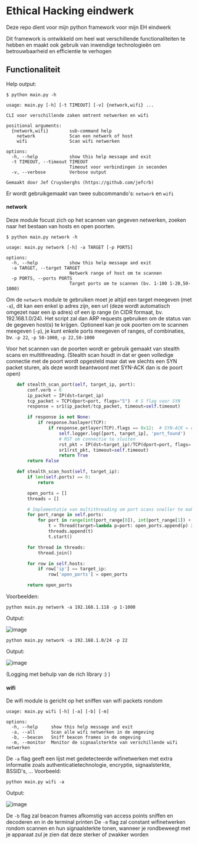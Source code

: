 # Ethical Hacking eindwerk
Deze repo dient voor mijn python framework voor mijn EH eindwerk

Dit framework is ontwikkeld om heel wat verschillende functionaliteiten te hebben en maakt ook gebruik van inwendige technologieën om betrouwbaarheid en efficientie te verhogen

## Functionaliteit
Help output:
```
$ python main.py -h

usage: main.py [-h] [-t TIMEOUT] [-v] {network,wifi} ...

CLI voor verschillende zaken omtrent netwerken en wifi

positional arguments:
  {network,wifi}        sub-command help
    network             Scan een netwerk of host
    wifi                Scan wifi netwerken

options:
  -h, --help            show this help message and exit
  -t TIMEOUT, --timeout TIMEOUT
                        Timeout voor verbindingen in seconden
  -v, --verbose         Verbose output

Gemaakt door Jef Cruysberghs (https://github.com/jefcrb)
```

Er wordt gebruikgemaakt van twee subcommando's: `network` en `wifi`

#### network
Deze module focust zich op het scannen van gegeven netwerken, zoeken naar het bestaan van hosts en open poorten.
```
$ python main.py network -h

usage: main.py network [-h] -a TARGET [-p PORTS]

options:
  -h, --help            show this help message and exit
  -a TARGET, --target TARGET
                        Netwerk range of host om te scannen
  -p PORTS, --ports PORTS
                        Target ports om te scannen (bv. 1-100 1-20,50-1000)
```

Om de `network` module te gebruiken moet je altijd een target meegeven (met `-a`), dit kan een enkel ip adres zijn, een url (deze wordt automatisch omgezet naar een ip adres) of een ip range (in CIDR formaat, bv. 192.168.1.0/24). Het script zal dan ARP requests gebruiken om de status van de gegeven host(s) te krijgen. Optioneel kan je ook poorten om te scannen meegeven (`-p`), je kunt enkele ports meegeven of ranges, of combinaties, bv. `-p 22`, `-p 50-1000`, `-p 22,50-1000`

Voor het scannen van de poorten wordt er gebruik gemaakt van stealth scans en multithreading. (Stealth scan houdt in dat er geen volledige connectie met de poort wordt opgesteld maar dat we slechts een SYN packet sturen, als deze wordt beantwoord met SYN-ACK dan is de poort open)

```py
    def stealth_scan_port(self, target_ip, port):
        conf.verb = 0
        ip_packet = IP(dst=target_ip)
        tcp_packet = TCP(dport=port, flags="S")  # S flag voor SYN
        response = sr1(ip_packet/tcp_packet, timeout=self.timeout)

        if response is not None:
            if response.haslayer(TCP):
                if response.getlayer(TCP).flags == 0x12:  # SYN-ACK = open poort
                    self.logger.log([port, target_ip], 'port_found')
                    # RST om connectie te sluiten
                    rst_pkt = IP(dst=target_ip)/TCP(dport=port, flags='R')
                    sr1(rst_pkt, timeout=self.timeout)
                    return True
        return False

    def stealth_scan_host(self, target_ip):
        if len(self.ports) == 0:
            return

        open_ports = []
        threads = []

        # Implementatie van multithreading om port scans sneller te maken (creëer thread voor elke poort)
        for port_range in self.ports:
            for port in range(int(port_range[0]), int(port_range[1]) + 1):
                t = Thread(target=lambda p=port: open_ports.append(p) if self.stealth_scan_port(target_ip, p) else None)
                threads.append(t)
                t.start()

        for thread in threads:
            thread.join()

        for row in self.hosts:
            if row['ip'] == target_ip:
                row['open_ports'] = open_ports

        return open_ports
```

Voorbeelden:
```
python main.py network -a 192.168.1.118 -p 1-1000
```
Output:

![image](https://github.com/jefcrb/eh_eindwerk/assets/83902653/3cfc44e4-17bc-42df-a579-b6d734831c38)



```
python main.py network -a 192.168.1.0/24 -p 22
```
Output:

![image](https://github.com/jefcrb/eh_eindwerk/assets/83902653/8a490df0-678f-4f98-afc2-efe6a34c71c0)

(Logging met behulp van de rich library :) )

#### wifi
De wifi module is gericht op het sniffen van wifi packets rondom
```
usage: main.py wifi [-h] [-a] [-b] [-m]

options:
  -h, --help     show this help message and exit
  -a, --all      Scan alle wifi netwerken in de omgeving
  -b, --beacon   Sniff beacon frames in de omgeving
  -m, --monitor  Monitor de signaalsterkte van verschillende wifi netwerken
```

De `-a` flag geeft een lijst met gedetecteerde wifinetwerken met extra informatie zoals authenticatietechnologie, encryptie, signaalsterkte, BSSID's, ...
Voorbeeld:
```
python main.py wifi -a
```
Output:

![image](https://github.com/jefcrb/eh_eindwerk/assets/83902653/c1cde2c2-1bad-44a4-a263-56ce87af16fc)

De `-b` flag zal beacon frames afkomstig van access points sniffen en decoderen en in de terminal printen
De `-m` flag zal constant wifinetwerken rondom scannen en hun signaalsterkte tonen, wanneer je rondbeweegt met je apparaat zul je zien dat deze sterker of zwakker worden
